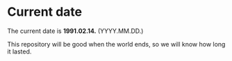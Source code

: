 # Current date

The current date is **1991.02.14.** (YYYY.MM.DD.)

This repository will be good when the world ends, so we will know how long it lasted.